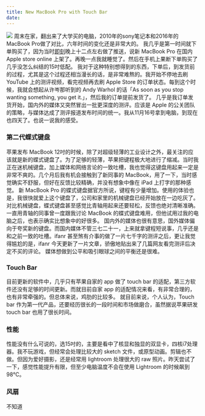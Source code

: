 ```yaml
---
title: New MacBook Pro with Touch Bar
date:
---
```

![](http://o90ifu2nt.bkt.clouddn.com/DSCF1476.jpg)
周末在家，翻出来了大学买的电脑，2010年的sony笔记本和2016年的MacBook Pro做了对比，六年时间的变化还是非常大的。
我几乎是第一时间就下单购买了，因为当时[即刻](https://www.ruguoapp.com)晚上十二点左右做了推送，说新 MacBook Pro 在国内 Apple store online 上架了。再晚一点我就睡觉了。然后在手机上果断下单购买了几乎没怎么纠结的15吋低配。
我对于这种特别想得到的东西，下单后，到发货前的过程，尤其是这个过程还相当漫长的话，是非常难熬的。我开始不停地去刷 YouTube 上的测评视频，看完视频再去刷 Apple Store 的订单状态。每到这个时候，我就会想起从许岑那听到的 Andy Warhol 的话「As soon as you stop wanting something, you get it.」，然后我的订单提前发货了。
几乎是我订单发货开始，国内外的媒体又突然冒出一批更深度的测评。应该是 Apple 的公关团队的策略，与媒体达成了测评报道发布时间的统一。我从11月16号拿到电脑，到现在也四天了。也说一说我的感受。
### 第二代蝶式键盘
苹果发布 MacBook 12吋的时候，除了对超级轻薄的工业设计之外，最关注的应该就是新的蝶式键盘了。为了足够的轻薄，苹果把键程极大地进行了缩减。当时我正在迷机械键盘，加上媒体和网络言论的一致吐槽，我也觉得这键盘用起来一定是非常不爽的。几个月后我有机会接触到了新同事的 MacBook，用了一下，当时感觉确实不舒服，但好在反馈比较精确，并没有想象中像在 iPad 上打字的那种感觉。
新 MacBook Pro 的蝶式键盘据官方所说，键程有少量增加。使用的体验也是，我很快就爱上这个键盘了，公司和家里的机械键盘已经开始放在一边吃灰了。对比机械键盘，蝶式键盘甚至感觉比青轴用起来还要轻松，反馈也绝对清晰准确。一直用青轴的同事曾一度跟我讨论 MacBook 的蝶式键盘难用，但他试用过我的电脑之后，也表示确实比想象中的好很多。
国内外的媒体也很有意思，国外媒体偏向于夸奖新的键盘。而国内媒体不管三七二十一，上来就拿键程短说事，几乎还是和之前一致的吐槽。ifanr 甚至煞有介事的做了一片七千字的测评之后，更让我觉得尴尬的是，ifanr 今天更新了一片文章，骄傲地贴出来了几篇网友看完测评后决定不买的评论。
媒体想做到公平和吸引眼球之间的平衡还是很难。
### Touch Bar
目前更新的软件中，几乎只有苹果自家的 app 做了 touch bar 的适配，第三方软件还没有足够的时间更新。而就目前自家 app 的适配情况来看，有非常合理的，也有非常牵强的。但总体来说，鸡肋的比较多。
就目前来说，个人认为，Touch bar 作为第一代产品，还要经历很长的一段时间和市场做磨合，虽然据说苹果研发 touch bar 也用了很长时间。
### 性能
性能没有什么可说的，选15吋的，主要是看中了核显和独显的双显卡，四核i7处理器。我不玩游戏，但经常会处理比较大的 sketch 文件，或原型动画。剪辑也不做。但因为爱好摄影，还是经常用 lightroom 处理很大的 raw 照片。昨天尝试了一下，感觉性能提升有限，但至少电脑温度不会在使用 Lightroom 的时候飙到 98°C。
### 风扇
不知道
















